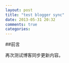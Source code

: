 ```yaml
---
layout: post
title: "test blogger sync"
date: 2013-05-31 20:32
comments: true
categories: 
---
```


##前言

再次测试博客同步更新内容。

